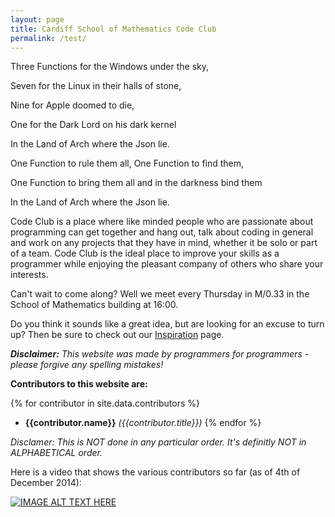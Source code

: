 ```yaml
---
layout: page
title: Cardiff School of Mathematics Code Club
permalink: /test/
---
```


Three Functions for the Windows under the sky,
    
Seven for the Linux in their halls of stone,

Nine for Apple doomed to die,

One for the Dark Lord on his dark kernel

In the Land of Arch where the Json lie.

One Function to rule them all, One Function to find them,

One Function to bring them all and in the darkness bind them

In the Land of Arch where the Json lie.

Code Club is a place where like minded people who are passionate about programming can get together
and hang out, talk about coding in general and work on any projects that they have
in mind, whether it be solo or part of a team. Code Club is the ideal place to
improve your skills as a programmer while enjoying the pleasant company of others who share your interests.

Can't wait to come along? Well we meet every Thursday in M/0.33 in the School of Mathematics building at 16:00. 

Do you think it sounds like a great idea, but are looking for an excuse to turn up? Then be sure to check out our
[Inspiration](inspiration.html) page.

_**Disclaimer:** This website was made by programmers for programmers - please forgive any spelling mistakes!_

**Contributors to this website are:**

{% for contributor in site.data.contributors %}
*   **{{contributor.name}}** _({{contributor.title}})_ 
{% endfor %}

 _Disclamer: This is NOT done in any particular order. It's definitly NOT in ALPHABETICAL order._ 

Here is a video that shows the various contributors so far (as of 4th of December 2014):

[![IMAGE ALT TEXT HERE](http://img.youtube.com/vi/UdbXWZJSwnE/0.jpg)](http://www.youtube.com/watch?v=UdbXWZJSwnE)

